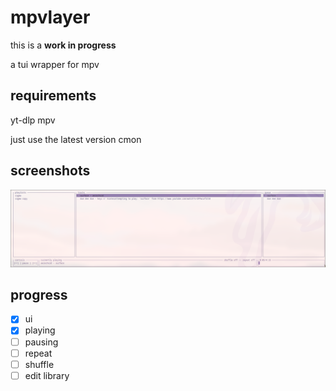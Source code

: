 # mpvlayer

this is a **work in progress**

a tui wrapper for mpv

## requirements
yt-dlp
mpv

just use the latest version cmon

## screenshots
![ui](assets/ui.png)

## progress
- [x] ui
- [x] playing
- [ ] pausing
- [ ] repeat
- [ ] shuffle
- [ ] edit library